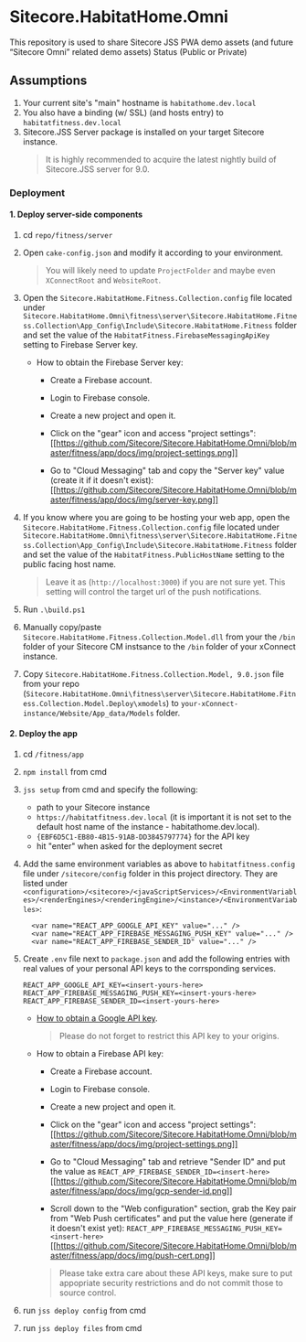 # Sitecore.HabitatHome.Omni
This repository is used to share Sitecore JSS PWA demo assets (and future “Sitecore Omni” related demo assets) Status (Public or Private)

## Assumptions
1. Your current site's "main" hostname is `habitathome.dev.local`
1. You also have a binding (w/ SSL) (and hosts entry) to `habitatfitness.dev.local`
1. Sitecore.JSS Server package is installed on your target Sitecore instance.
	> It is highly recommended to acquire the latest nightly build of Sitecore.JSS server for 9.0.

### Deployment

#### 1. Deploy server-side components

1. cd `repo/fitness/server`
1. Open `cake-config.json` and modify it according to your environment.
	> You will likely need to update `ProjectFolder` and maybe even `XConnectRoot` and `WebsiteRoot`.
	
1. Open the `Sitecore.HabitatHome.Fitness.Collection.config` file located under `Sitecore.HabitatHome.Omni\fitness\server\Sitecore.HabitatHome.Fitness.Collection\App_Config\Include\Sitecore.HabitatHome.Fitness` folder and set the value of the `HabitatFitness.FirebaseMessagingApiKey` setting to Firebase Server key.

    - How to obtain the Firebase Server key:
      - Create a Firebase account.
      - Login to Firebase console.
      - Create a new project and open it.
      - Click on the "gear" icon and access "project settings":
       [[https://github.com/Sitecore/Sitecore.HabitatHome.Omni/blob/master/fitness/app/docs/img/project-settings.png]]
 
      - Go to "Cloud Messaging" tab and copy the "Server key" value (create it if it doesn't exist):
      [[https://github.com/Sitecore/Sitecore.HabitatHome.Omni/blob/master/fitness/app/docs/img/server-key.png]]

	
1. If you know where you are going to be hosting your web app, open the `Sitecore.HabitatHome.Fitness.Collection.config` file located under `Sitecore.HabitatHome.Omni\fitness\server\Sitecore.HabitatHome.Fitness.Collection\App_Config\Include\Sitecore.HabitatHome.Fitness` folder and set the value of the `HabitatFitness.PublicHostName` setting to the public facing host name.

    > Leave it as (`http://localhost:3000`) if you are not sure yet.
    > This setting will control the target url of the push notifications.

1. Run `.\build.ps1`
1. Manually copy/paste `Sitecore.HabitatHome.Fitness.Collection.Model.dll` from your the `/bin` folder of your
Sitecore CM instsance to the `/bin` folder of your xConnect instance.
1. Copy `Sitecore.HabitatHome.Fitness.Collection.Model, 9.0.json` file from your repo (`Sitecore.HabitatHome.Omni\fitness\server\Sitecore.HabitatHome.Fitness.Collection.Model.Deploy\xmodels`)
to `your-xConnect-instance/Website/App_data/Models` folder.
    
#### 2. Deploy the app

1. cd `/fitness/app`
1. `npm install` from cmd
1. `jss setup` from cmd and specify the following:
	- path to your Sitecore instance
	- `https://habitatfitness.dev.local` (it is important it is not set to the default host name of the instance - habitathome.dev.local).
	- `{EBF6D5C1-EB80-4B15-91AB-DD3845797774}` for the API key
	- hit "enter" when asked for the deployment secret

1. Add the same environment variables as above to `habitatfitness.config` file under `/sitecore/config` folder in this project directory. They are listed under `<configuration>/<sitecore>/<javaScriptServices>/<EnvironmentVariables>/<renderEngines>/<renderingEngine>/<instance>/<EnvironmentVariables>`:

    ```
      <var name="REACT_APP_GOOGLE_API_KEY" value="..." />
      <var name="REACT_APP_FIREBASE_MESSAGING_PUSH_KEY" value="..." />
      <var name="REACT_APP_FIREBASE_SENDER_ID" value="..." />
    ```

1. Create `.env` file next to `package.json` and add the following entries with real values of your personal API keys to the corrsponding services.

    ```
    REACT_APP_GOOGLE_API_KEY=<insert-yours-here>
    REACT_APP_FIREBASE_MESSAGING_PUSH_KEY=<insert-yours-here>
    REACT_APP_FIREBASE_SENDER_ID=<insert-yours-here>
    ```

    - [How to obtain a Google API key](https://developers.google.com/maps/documentation/javascript/get-api-key).
      > Please do not forget to restrict this API key to your origins.

    - How to obtain a Firebase API key:
      - Create a Firebase account.
      - Login to Firebase console.
      - Create a new project and open it.
      - Click on the "gear" icon and access "project settings":
       [[https://github.com/Sitecore/Sitecore.HabitatHome.Omni/blob/master/fitness/app/docs/img/project-settings.png]]
 
      - Go to "Cloud Messaging" tab and retrieve "Sender ID" and put the value as 
      `REACT_APP_FIREBASE_SENDER_ID=<insert-here>`
        [[https://github.com/Sitecore/Sitecore.HabitatHome.Omni/blob/master/fitness/app/docs/img/gcp-sender-id.png]]
       
      - Scroll down to the "Web configuration" section, grab the Key pair from "Web Push certificates" and put the value here (generate if it doesn't exist yet): 
      `REACT_APP_FIREBASE_MESSAGING_PUSH_KEY=<insert-here>`
        [[https://github.com/Sitecore/Sitecore.HabitatHome.Omni/blob/master/fitness/app/docs/img/push-cert.png]]
   
      > Please take extra care about these API keys, make sure to put appopriate security restrictions and do not commit those to source control.

1. run `jss deploy config` from cmd
1. run `jss deploy files` from cmd
